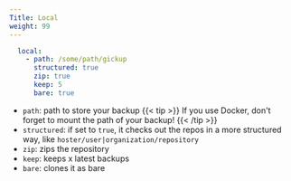 ```yaml
---
Title: Local
weight: 99
---
```


```yaml
  local:
    - path: /some/path/gickup
      structured: true
      zip: true
      keep: 5
      bare: true
```
- `path`: path to store your backup
{{< tip >}}
If you use Docker, don't forget to mount the path of your backup!
{{< /tip >}}
- `structured`: if set to `true`, it checks out the repos in a more structured way, like `hoster/user|organization/repository`
- `zip`: zips the repository
- `keep`: keeps x latest backups
- `bare`: clones it as bare